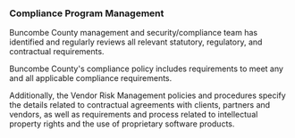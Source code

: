 ### Compliance Program Management

Buncombe County management and security/compliance team has identified and
regularly reviews all relevant statutory, regulatory, and contractual
requirements.

Buncombe County's compliance policy includes requirements to meet any and
all applicable compliance requirements.

Additionally, the Vendor Risk Management policies and procedures specify the
details related to contractual agreements with clients, partners and vendors,
as well as requirements and process related to intellectual property rights and
the use of proprietary software products.